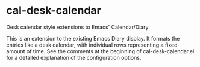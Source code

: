 # cal-desk-calendar
Desk calendar style extensions to Emacs' Calendar/Diary

This is an extension to the existing Emacs Diary display.  It formats the entries
like a desk calendar, with individual rows representing a fixed amount of time.
See the comments at the beginning of cal-desk-calendar.el for a detailed explanation
of the configuration options.
